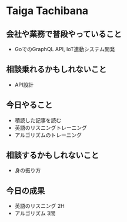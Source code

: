 # Taiga Tachibana

## 会社や業務で普段やっていること

- GoでのGraphQL API, IoT連動システム開発

## 相談乗れるかもしれないこと

- API設計

## 今日やること

- 積読した記事を読む
- 英語のリスニングトレーニング
- アルゴリズムのトレーニング

## 相談するかもしれないこと

- 身の振り方

## 今日の成果

- 英語のリスニング 2H
- アルゴリズム 3問
